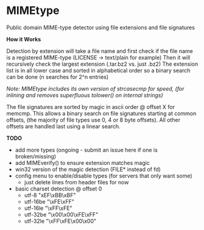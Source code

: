 MIMEtype
========

Public domain MIME-type detector using file extensions and file signatures

**How it Works**

Detection by extension will take a file name and first check if the file name
is a registered MIME-type (LICENSE -> text/plain for example)
Then it will recursively check the largest extension (.tar.bz2 vs. just .bz2)
The extension list is in all lower case and sorted in alphabetical order so
a binary search can be done (n searches for 2^n entries)

_Note: MIMEtype includes its own version of strcasecmp for speed, (for inlining_
_and removes superfluous tolower() on internal strings)_

The file signatures are sorted by magic in ascii order @ offset X for memcmp.
This allows a binary search on file signatures starting at common offsets,
(the majority of file types use 0, 4 or 8 byte offsets).  All other
offsets are handled last using a linear search.

**TODO**

- add more types (ongoing - submit an issue here if one is broken/missing)
- add MIMEverify() to ensure extension matches magic
- win32 version of the magic detection (FILE* instead of fd)
- config menu to enable/disable types (for servers that only want some)
  - just delete lines from header files for now
- basic charset detection @ offset 0
  - utf-8 "xEF\xBB\xBF"
  - utf-16be "\xFE\xFF"
  - utf-16le "\xFF\xFE"
  - utf-32be "\x00\x00\xFE\xFF"
  - utf-32le "\xFF\xFE\x00\x00"
